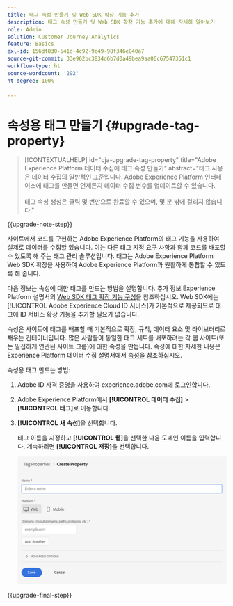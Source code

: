 ```yaml
---
title: 태그 속성 만들기 및 Web SDK 확장 기능 추가
description: 태그 속성 만들기 및 Web SDK 확장 기능 추가에 대해 자세히 알아보기
role: Admin
solution: Customer Journey Analytics
feature: Basics
exl-id: 156df830-541d-4c92-9c49-98f346e040a7
source-git-commit: 33e962bc3834d6b7d0a49bea9aa06c67547351c1
workflow-type: ht
source-wordcount: '292'
ht-degree: 100%

---
```


# 속성용 태그 만들기 {#upgrade-tag-property}

<!-- markdownlint-disable MD034 -->

>[!CONTEXTUALHELP]
>id="cja-upgrade-tag-property"
>title="Adobe Experience Platform 데이터 수집에 태그 속성 만들기"
>abstract="태그 사용은 데이터 수집의 일반적인 표준입니다. Adobe Experience Platform 인터페이스에 태그를 만들면 언제든지 데이터 수집 변수를 업데이트할 수 있습니다.<br><br>태그 속성 생성은 클릭 몇 번만으로 완료할 수 있으며, 몇 분 밖에 걸리지 않습니다."

<!-- markdownlint-enable MD034 -->

{{upgrade-note-step}}

사이트에서 코드를 구현하는 Adobe Experience Platform의 태그 기능을 사용하여 실제로 데이터를 수집할 있습니다. 이는 다른 태그 지정 요구 사항과 함께 코드를 배포할 수 있도록 해 주는 태그 관리 솔루션입니다. 태그는 Adobe Experience Platform Web SDK 확장을 사용하여 Adobe Experience Platform과 원활하게 통합할 수 있도록 해 줍니다.

다음 정보는 속성에 대한 태그를 만드는 방법을 설명합니다. 추가 정보 Experience Platform 설명서의 [Web SDK 태그 확장 기능 구성](https://experienceleague.adobe.com/ko/docs/experience-platform/tags/extensions/client/web-sdk/web-sdk-extension-configuration)을 참조하십시오. Web SDK에는 [!UICONTROL Adobe Experience Cloud ID 서비스]가 기본적으로 제공되므로 태그에 ID 서비스 확장 기능을 추가할 필요가 없습니다.

속성은 사이트에 태그를 배포할 때 기본적으로 확장, 규칙, 데이터 요소 및 라이브러리로 채우는 컨테이너입니다. 많은 사람들이 동일한 태그 세트를 배포하려는 각 웹 사이트(또는 밀접하게 연관된 사이트 그룹)에 대한 속성을 만듭니다. 속성에 대한 자세한 내용은 Experience Platform 데이터 수집 설명서에서 [속성](https://experienceleague.adobe.com/ko/docs/experience-platform/tags/admin/companies-and-properties)을 참조하십시오.

속성용 태그 만드는 방법:

1. Adobe ID 자격 증명을 사용하여 experience.adobe.com에 로그인합니다.

1. Adobe Experience Platform에서 **[!UICONTROL 데이터 수집]** > **[!UICONTROL 태그]**&#x200B;로 이동합니다.

1. **[!UICONTROL 새 속성]**&#x200B;을 선택합니다.

   태그 이름을 지정하고 **[!UICONTROL 웹]**&#x200B;을 선택한 다음 도메인 이름을 입력합니다. 계속하려면 **[!UICONTROL 저장]**&#x200B;을 선택합니다.

   ![속성 만들기](assets/create-property.png)

{{upgrade-final-step}}

